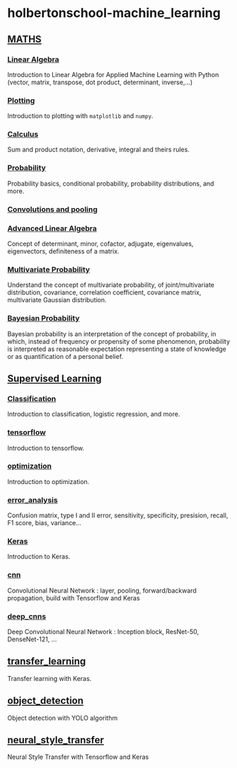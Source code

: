 # holbertonschool-machine_learning

## [MATHS](math)

### [Linear Algebra](math/linear_algebra)
Introduction to Linear Algebra for Applied Machine Learning with Python (vector, matrix, transpose, dot product, determinant, inverse,...)

### [Plotting](math/plotting)

Introduction to plotting with `matplotlib` and `numpy`.

### [Calculus](math/calculus)

Sum and product notation, derivative, integral and theirs rules.

### [Probability](math/probability)

Probability basics, conditional probability, probability distributions, and more.

### [Convolutions and pooling](math/convolutions_and_pooling)

### [Advanced Linear Algebra](math/advanced_linear_algebra)

Concept of determinant, minor, cofactor, adjugate, eigenvalues, eigenvectors, definiteness of a matrix.

### [Multivariate Probability](math/multivariate_prob)

Understand the concept of multivariate probability, of joint/multivariate distribution, covariance, correlation coefficient, covariance matrix, multivariate Gaussian distribution.

### [Bayesian Probability](math/bayesian_prob)

Bayesian probability is an interpretation of the concept of probability, in which, instead of frequency or propensity of some phenomenon, probability is interpreted as reasonable expectation representing a state of knowledge or as quantification of a personal belief.

## [Supervised Learning](supervised_learning)

### [Classification](supervised_learning/classification)

Introduction to classification, logistic regression, and more.

### [tensorflow](supervised_learning/tensorflow)

Introduction to tensorflow.

### [optimization](supervised_learning/optimization)

Introduction to optimization.

### [error_analysis](supervised_learning/error_analysis)

Confusion matrix, type I and II error, sensitivity, specificity, presision, recall, F1 score, bias, variance...

### [Keras](supervised_learning/keras)

Introduction to Keras.

### [cnn](supervised_learning/cnn)

Convolutional Neural Network : layer, pooling, forward/backward propagation, build with Tensorflow and Keras

### [deep_cnns](supervised_learning/deep_cnns)

Deep Convolutional Neural Network : Inception block, ResNet-50, DenseNet-121, ...

## [transfer_learning](supervised_learning/transfer_learning)

Transfer learning with Keras.

## [object_detection](supervised_learning/object_detection)

Object detection with YOLO algorithm

## [neural_style_transfer](supervised_learning/neural_style_transfer)

Neural Style Transfer with Tensorflow and Keras